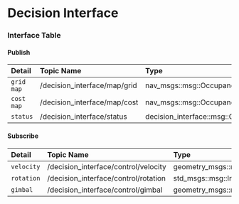 # Decision Interface

### Interface Table
#### Publish

| Detail | Topic Name | Type |
| :--- | :---- | :---- |
| `grid map` | /decision_interface/map/grid | nav_msgs::msg::OccupancyGrid |
| `cost map` | /decision_interface/map/cost | nav_msgs::msg::OccupancyGrid |
| `status` | /decision_interface/status | decision_interface::msg::GameStatus |

#### Subscribe

| Detail | Topic Name | Type |
| :--- | :---- | :---- |
| `velocity` | /decision_interface/control/velocity | geometry_msgs::msg::Pose2D |
| `rotation` | /decision_interface/control/rotation | std_msgs::msg::Int32> |
| `gimbal` | /decision_interface/control/gimbal | geometry_msgs::msg::Vector3 |
